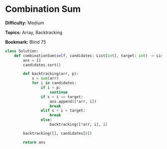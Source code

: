 # Combination Sum

**Difficulty:** Medium

**Topics:** Array, Backtracking

**Bookmark:** Blind 75

```python
class Solution:
    def combinationSum(self, candidates: List[int], target: int) -> List[List[int]]:
        ans = []
        candidates.sort()

        def backtracking(arr, p):
            s = sum(arr)
            for i in candidates:
                if i < p:
                    continue
                if s + i == target:
                    ans.append([*arr, i])
                    break
                elif s + i > target:
                    break
                else:
                    backtracking([*arr, i], i)

        backtracking([], candidates[0])

        return ans
```
